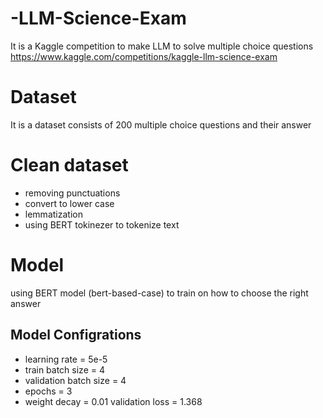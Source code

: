 # -LLM-Science-Exam
It is a Kaggle competition to make LLM to solve multiple choice questions
https://www.kaggle.com/competitions/kaggle-llm-science-exam

# Dataset
It is a dataset consists of 200 multiple choice questions and their answer

# Clean dataset
- removing punctuations
- convert to lower case
- lemmatization
- using BERT tokinezer to tokenize text

# Model
using BERT model (bert-based-case) to train on how to choose the right answer
## Model Configrations
- learning rate = 5e-5
- train batch size = 4
- validation batch size = 4
- epochs = 3
- weight decay = 0.01
validation loss = 1.368
